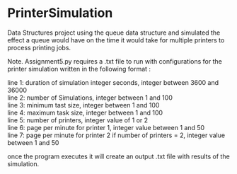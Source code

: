 # PrinterSimulation
Data Structures project using the queue data structure and simulated the effect a queue would have on the time it would take for multiple printers to process printing jobs.

Note. Assignment5.py requires a .txt file to run with configurations for the printer simulation written in the following format :

line 1: duration of simulation integer seconds, integer between 3600 and 36000   
line 2: number of Simulations, integer between 1 and 100  
line 3: minimum tast size, integer between 1 and 100  
line 4: maximum task size, integer between 1 and 100  
line 5: number of printers, integer value of 1 or 2  
line 6: page per minute for printer 1, integer value between 1 and 50  
line 7: page per minute for printer 2 if number of printers = 2, integer value between 1 and 50  

once the program executes it will create an output .txt file with results of the simulation.

